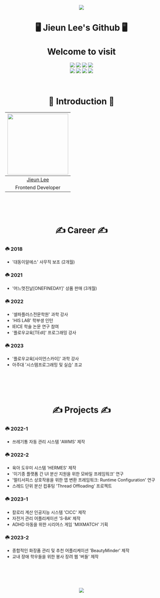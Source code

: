 <div align="center">
  
<img src="https://capsule-render.vercel.app/api?type=waving&color=gradient&height=200&section=header&text=LeeJieun&fontSize=60" />

# 🖥️ Jieun Lee's Github 🖥️ </br></br> Welcome to visit

<img src="https://img.shields.io/badge/Github-000000?style=for-the-badge&logo=github&logoColor=white"/>

<img src="https://img.shields.io/badge/Flutter-02CCFE?style=for-the-badge&logo=flutter&logoColor=white"/>

<img src="https://img.shields.io/badge/Android%20Studio-3DA200?style=for-the-badge&logo=androidstudio&logoColor=white"/>

<img src="https://img.shields.io/badge/Postman-FF6C37?style=for-the-badge&logo=postman&logoColor=white"/>
</br>
<img src="https://img.shields.io/badge/springboot-6DB33F?style=for-the-badge&logo=springboot&logoColor=white"/>

<img src="https://img.shields.io/badge/visual%20studio%20code-007ACC?style=for-the-badge&logo=visualstudiocode&logoColor=white"/>

<img src="https://img.shields.io/badge/IntelliJ%20IDEA%20CE-0000CD?style=for-the-badge&logo=intellijidea&logoColor=white"/>

<img src="https://img.shields.io/badge/Figma-000000?style=for-the-badge&logo=intellijidea&logoColor=white"/>
<br/><br/></br>

# 💚 Introduction 💚
<img width="200px" src="https://github.com/BuddlIes/FrontEnd/assets/100847440/114a2fda-8af6-488a-a968-e0c1c4a80cf9"/>|
|:-----:|
|[Jieun Lee](https://github.com/LeeZEun)|
|Frontend Developer|
</div>
<br/><br/></br>

<div align="center">
  
# ✍️ Career ✍️
</div>

### ☘️ 2018
- '대동이알에스' 사무직 보조 (2개월)
### ☘️ 2021
- '어느멋진날[ONEFINEDAY]' 상품 판매 (3개월)
### ☘️ 2022
- '셀파플러스전문학원' 과학 강사
- 'HIS LAB' 학부생 인턴
- IEICE 학술 논문 연구 참여
- '플로우교육[TEdI]' 프로그래밍 강사
### ☘️ 2023
- '플로우교육[사이언스카이]' 과학 강사
- 아주대 '시스템프로그래밍 및 실습' 조교
## 
<br/><br/></br>

<div align="center">
  
# ✍️ Projects ✍️
</div>

### ☘️ 2022-1
- 쓰레기통 자동 관리 시스템 'AWMS' 제작
### ☘️ 2022-2
- 육아 도우미 시스템 'HERMES' 제작
- '이기종 플랫폼 간 UI 분산 지원을 위한 모바일 프레임워크' 연구
- '멀티서피스 상호작용을 위한 앱 변환 프레임워크: Runtime Configuration' 연구
- 스레드 단위 분산 컵퓨팅 'Thread Offloading' 프로젝트
### ☘️ 2023-1
- 칼로리 계산 인공지능 시스템 'CICC' 제작
- 자전거 관리 어플리케이션 'S-BA' 제작
- ADHD 아동을 위한 시리어스 게임 'MIXMATCH' 기획
### ☘️ 2023-2
- 종합적인 화장품 관리 및 추천 어플리케이션 'BeautyMinder' 제작
- 교내 장애 학우들을 위한 봉사 장려 웹 '버들' 제작

## 
<br/><br/></br>

<div align="center">

<img src="https://capsule-render.vercel.app/api?type=waving&color=gradient&height=200&section=footer" />
